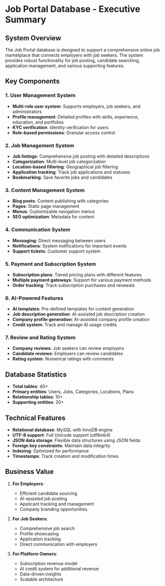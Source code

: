 # Job Portal Database - Executive Summary

## System Overview

The Job Portal database is designed to support a comprehensive online job
marketplace that connects employers with job seekers. The system provides robust
functionality for job posting, candidate searching, application management, and
various supporting features.

## Key Components

### 1. User Management System

- **Multi-role user system**: Supports employers, job seekers, and
  administrators
- **Profile management**: Detailed profiles with skills, experience, education,
  and portfolios
- **KYC verification**: Identity verification for users
- **Role-based permissions**: Granular access control

### 2. Job Management System

- **Job listings**: Comprehensive job posting with detailed descriptions
- **Categorization**: Multi-level job categorization
- **Location-based filtering**: Geographical job filtering
- **Application tracking**: Track job applications and statuses
- **Bookmarking**: Save favorite jobs and candidates

### 3. Content Management System

- **Blog posts**: Content publishing with categories
- **Pages**: Static page management
- **Menus**: Customizable navigation menus
- **SEO optimization**: Metadata for content

### 4. Communication System

- **Messaging**: Direct messaging between users
- **Notifications**: System notifications for important events
- **Support tickets**: Customer support system

### 5. Payment and Subscription System

- **Subscription plans**: Tiered pricing plans with different features
- **Multiple payment gateways**: Support for various payment methods
- **Order tracking**: Track subscription purchases and renewals

### 6. AI-Powered Features

- **AI templates**: Pre-defined templates for content generation
- **Job description generation**: AI-assisted job description creation
- **Company profile generation**: AI-assisted company profile creation
- **Credit system**: Track and manage AI usage credits

### 7. Review and Rating System

- **Company reviews**: Job seekers can review employers
- **Candidate reviews**: Employers can review candidates
- **Rating system**: Numerical ratings with comments

## Database Statistics

- **Total tables**: 40+
- **Primary entities**: Users, Jobs, Categories, Locations, Plans
- **Relationship tables**: 10+
- **Supporting entities**: 20+

## Technical Features

- **Relational database**: MySQL with InnoDB engine
- **UTF-8 support**: Full Unicode support (utf8mb4)
- **JSON data storage**: Flexible data structures using JSON fields
- **Foreign key constraints**: Maintain data integrity
- **Indexing**: Optimized for performance
- **Timestamps**: Track creation and modification times

## Business Value

1. **For Employers**:

   - Efficient candidate sourcing
   - AI-assisted job posting
   - Applicant tracking and management
   - Company branding opportunities

2. **For Job Seekers**:

   - Comprehensive job search
   - Profile showcasing
   - Application tracking
   - Direct communication with employers

3. **For Platform Owners**:
   - Subscription revenue model
   - AI credit system for additional revenue
   - Data-driven insights
   - Scalable architecture
